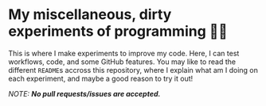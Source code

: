 # My miscellaneous, dirty experiments of programming :man_technologist:

This is where I make experiments to improve my code. Here, I can test workflows,
code, and some GitHub features. You may like to read the different `README`s accross this
repository, where I explain what am I doing on each experiment, and maybe a good reason
to try it out!

_NOTE: **No pull requests/issues are accepted.**_
